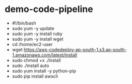 # demo-code-pipeline

* #!/bin/bash
* sudo yum -y update
* sudo yum -y install ruby
* sudo yum -y install wget
* cd /home/ec2-user
* wget https://aws-codedeploy-ap-south-1.s3.ap-south-1.amazonaws.com/latest/install
* sudo chmod +x ./install
* sudo ./install auto
* sudo yum install -y python-pip
* sudo pip install awscli
